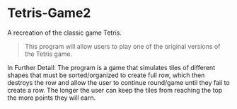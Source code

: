# Tetris-Game2
A recreation of the classic game Tetris.
> This program will allow users to play one of the original versions of the Tetris game.

In Further Detail: The program is a game that simulates tiles of different shapes that must be sorted/organized to create full row, which then destroys the row and allow the user to continue round/game until they fail to create a row. The longer the user can keep the tiles from reaching the top the more points they will earn. 
